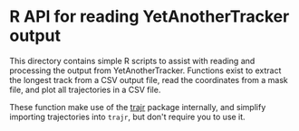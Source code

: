 # R API for reading YetAnotherTracker output

This directory contains simple R scripts to assist with reading and processing the output from YetAnotherTracker. 
Functions exist to extract the longest track from a CSV output file, read the coordinates from a mask file, 
and plot all trajectories in a CSV file. 

These function make use of the [trajr](https://cran.rstudio.com/web/packages/trajr/vignettes/trajr-vignette.html) 
package internally, and simplify importing trajectories into `trajr`, but don't require you to use it.